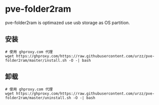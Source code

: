 # pve-folder2ram

pve-folder2ram is optimazed use usb storage as OS partition.

## 安装

```shell
# 使用 ghproxy.com 代理
wget https://ghproxy.com/https://raw.githubusercontent.com/urzz/pve-folder2ram/master/install.sh -O -| bash
```

## 卸载

```shell
# 使用 ghproxy.com 代理
wget https://ghproxy.com/https://raw.githubusercontent.com/urzz/pve-folder2ram/master/uninstall.sh -O -| bash
```
